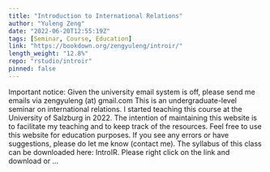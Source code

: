 ```yaml
---
title: "Introduction to International Relations"
author: "Yuleng Zeng"
date: "2022-06-20T12:55:19Z"
tags: [Seminar, Course, Education]
link: "https://bookdown.org/zengyuleng/introir/"
length_weight: "12.8%"
repo: "rstudio/introir"
pinned: false
---
```


Important notice: Given the university email system is off, please send me emails via zengyuleng (at) gmail.com This is an undergraduate-level seminar on international relations. I started teaching this course at the University of Salzburg in 2022. The intention of maintaining this website is to facilitate my teaching and to keep track of the resources. Feel free to use this website for education purposes. If you see any errors or have suggestions, please do let me know (contact me). The syllabus of this class can be downloaded here: IntroIR. Please right click on the link and download or ...
